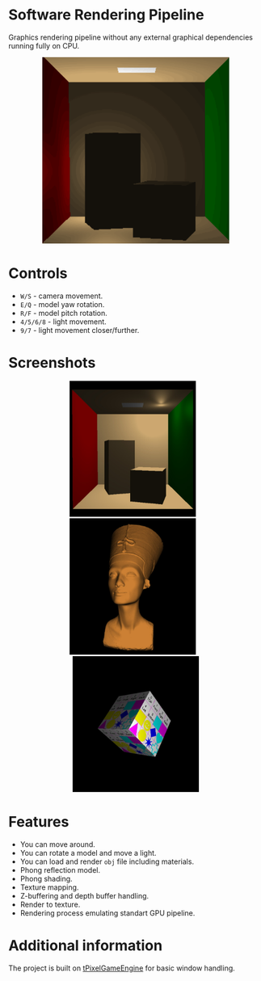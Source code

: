 # Software Rendering Pipeline
Graphics rendering pipeline without any external graphical dependencies running fully on CPU.

<p align="center">  
  <img src="doc/cornell.gif">
</p>

# Controls
- `W/S` - camera movement.
- `E/Q` - model yaw rotation.
- `R/F` - model pitch rotation.
- `4/5/6/8` - light movement.
- `9/7` - light movement closer/further.

# Screenshots
<p align="center">  
  <img src="doc/1.jpg" width =250px>&nbsp; &nbsp; <img src="doc/2.jpg" width =250px>&nbsp; &nbsp; <img src="doc/3.jpg" width =250px>
</p>

# Features
- You can move around.
- You can rotate a model and move a light.
- You can load and render `obj` file including materials.
- Phong reflection model.
- Phong shading.
- Texture mapping.
- Z-buffering and depth buffer handling.
- Render to texture.
- Rendering process emulating standart GPU pipeline.

# Additional information
The project is built on [tPixelGameEngine](https://github.com/tucna/tPixelGameEngine) for basic window handling. 
